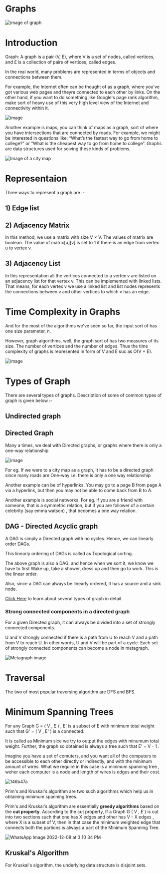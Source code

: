 # Graphs
<img src = "https://cdn-media-1.freecodecamp.org/images/9KFiyFYi9bMktsJkMKLKaeJl31heUN9A-xrr" alt= "image of graph">

# Introduction

Graph: A graph is a pair (V, E), where V is a set of nodes, called vertices, and £ is a collection of pairs of vertices, called edges.

In the real world, many problems are represented in terms of objects and connections between them. 

For example, the Internet often can be thought of as a graph, where you've got various web pages and theyre connected to each other by links. On the other hand, if you want to do something like Google's page rank algorithm, make sort of heavy use of this very high level view of the Internet and connectivity within it. 

![image](https://user-images.githubusercontent.com/103832825/209884707-4b8529f3-0a38-421b-aa07-4b65aacdc4e1.png)

Another example is maps, you can think of maps as a graph, sort of where you have intersections that are connected by roads. For example, we might be interested in questions like: “What’s the fastest way to go from home to college?” or “What is the cheapest way to go from home to college”. Graphs are data structures used for solving these kinds of problems.

<img src = "https://www.mapsofindia.com/maps/gujarat/railways/bharuch_railway.jpg" alt = "Image of a city map">

# Representaion
Three ways to represent a graph are :-

## 1) Edge list
## 2) Adjacency Matrix

In this method, we use a matrix with size V × V. The values of matrix are boolean. The value of matrix[u][v] is set to 1 if there is an edge from vertex u to vertex v.

## 3) Adjacency List

In this representation all the vertices connected to a vertex v are listed on an adjacency list for that vertex v. This can be implemented with linked lists. That means, for each vertex v we use a linked list and list nodes represents the connections between v and other vertices to which v has an edge.

# Time Complexity in Graphs

And for the most of the algorithms we've seen so far, the input sort of has one size parameter, n.

However, graph algorithms, well, the graph sort of has two measures of its size. The number of vertices and the number of edges. Thus the time complexity of graphs is reoresented in form of V and E suc as O(V + E).

![image](https://user-images.githubusercontent.com/103832825/209886437-a8edaa8b-4709-44cc-b5a5-0e2c300f8b4c.png)

# Types of Graph

There are several types of graphs. Description of some of common types of graph is given below :-

## Undirected graph

## Directed Graph

Many a times, we deal with Directed graphs, or graphs where there is only a one-way relationship

![image](https://user-images.githubusercontent.com/103832825/206919370-1c11880e-d9a2-42e6-bcf7-67b3da328e42.png)

For eg. If we were to a city map as a graph, It has to be a directed graph since many roads are One-way i.e. there is only a one way relationship

Another example can be of hyperlinks. You may go to a page B from page A via a hyperlink, but then you may not be able to come back from B to A.

Another example is social networks. For eg. if you are a friend with someone, that is a symmetric relation, but if you are follower of a certain celebrity (say emma watson) , that becomes a one way relation.

## DAG - Directed Acyclic graph

A DAG is simply a Directed graph with no cycles. Hence, we can linearly order DAGs.

This linearly ordering of DAGs is called as Topological sorting.

The above graph is also a DAG, and hence when we sort it, we know we have to first Wake up, take a shower, dress up and then go to work. This is the linear order.

Also, since a DAG can always be linearly ordered, It has a source and a sink node.

<a href = "https://www.gatevidyalay.com/tag/connected-graph-definition/" alt="Referance to several types of graph">Click Here</a> to learn about several types of graph in detail.

### Strong connected components in a directed graph

For a given Directed graph, it can always be divided into a set of strongly connected components.

U and V strongly connected if there is a path from U to reach V and a path from V to reach U. In other words, U and V will be part of a cycle. Each set of strongly connected components can become a node in metagraph.

<img src = "https://images.slideplayer.com/19/5917165/slides/slide_12.jpg" alt = "Metagraph image">

# Traversal

The two of most popular traversing algorithm are DFS and BFS.

# Minimum Spanning Trees 

For any Graph G = ( V , E ) , E' is a subset of E with minimum total weight such that G' = ( V , E' ) is a connected.

It is called as Minimum sice we try to output the edges with minumum total weight. Further, the graph so obtained is always a tree such that E' = V - 1 .

Imagine you have a set of comuters, and you want all of the computers to be accessible to each other directly or indirectly, and with the minimum amount of wires.
What we require in this case is a minimum spanning tree , weher each computer is a node and length of wires is edges and their cost. 

![146b47a](https://user-images.githubusercontent.com/103832825/206368911-f9f81771-ae27-4cbb-a3fa-70295fdc5436.jpg)

Prim's and Kruskal's algorithm are two such algorithms which help us in obtaining minimum spanning trees.

Prim's and Kruskal's algorithm are essentially <b>greedy algorithms</b> based on the <b>cut property</b>.
According to the cut property, If a Graph G ( V , E ) is cut into two sections such that one has X edges and other has V - X edges , where X is a subset of V, then in that case the minimum weighted edge that connects both the partions is always a part of the Minimum Spanning Tree.

![WhatsApp Image 2022-12-08 at 3 10 34 PM](https://user-images.githubusercontent.com/103832825/206412365-0501f7b4-00c4-4052-a57f-e9491c1bfcdc.jpeg)

## Kruskal's Algorithm

For Kruskal's algorithm, the underlying data structure is disjoint sets.

